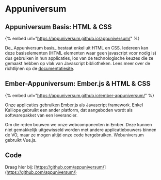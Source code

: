 # Appuniversum

## Appuniversum Basis: HTML & CSS

{% embed url="https://appuniversum.github.io/appuniversum/" %}

De_ Appuniversum basis_ bestaat enkel uit HTML en CSS. Iedereen kan deze basiselementen (HTML elementen waar geen javascript voor nodig is) dus gebruiken in hun applicaties, los van de technologische keuzes die ze gemaakt hebben op vlak van Javascript bibliotheken. Lees meer over de richtlijnen op de [documentatiesite](https://appuniversum.github.io/appuniversum/).

## Ember-Appuniversum: Ember.js & HTML & CSS

{% embed url="https://appuniversum.github.io/ember-appuniversum/" %}

Onze applicaties gebruiken Ember.js als Javascript framework. Enkel Kalliope gebruikt een ander platform, dat aangeboden wordt als softwarepakket van een leverancier.

Om die reden bouwen we onze webcomponenten in Ember. Deze kunnen niet gemakkelijk uitgewisseld worden met andere applicatiebouwers binnen de VO, maar ze mogen altijd onze code hergebruiken. Webuniversum gebruikt Vue.js.

## Code

Draag hier bij: [https://github.com/appuniversum/](https://github.com/appuniversum/)

